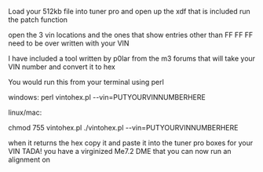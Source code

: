 Load your 512kb file into tuner pro and open up the xdf that is included
run the patch function

open the 3 vin locations and the ones that show entries other than FF FF FF need to be over written with your VIN

I have included a tool written by p0lar from the m3 forums that will take your VIN number and convert it to hex

You would run this from your terminal using perl

windows:
perl vintohex.pl --vin=PUTYOURVINNUMBERHERE

linux/mac:

chmod 755 vintohex.pl
./vintohex.pl --vin=PUTYOURVINNUMBERHERE


when it returns the hex copy it and paste it into the tuner pro boxes for your VIN
TADA! you have a virginized Me7.2 DME that you can now run an alignment on